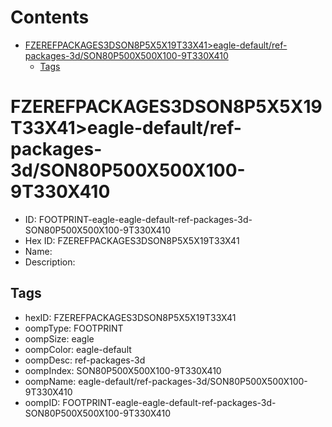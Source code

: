 



Contents
========

* [FZEREFPACKAGES3DSON8P5X5X19T33X41>eagle-default/ref-packages-3d/SON80P500X500X100-9T330X410](#fzerefpackages3dson8p5x5x19t33x41eagle-defaultref-packages-3dson80p500x500x100-9t330x410)
	* [Tags](#tags)

# FZEREFPACKAGES3DSON8P5X5X19T33X41>eagle-default/ref-packages-3d/SON80P500X500X100-9T330X410

- ID: FOOTPRINT-eagle-eagle-default-ref-packages-3d-SON80P500X500X100-9T330X410
- Hex ID: FZEREFPACKAGES3DSON8P5X5X19T33X41
- Name: 
- Description: 

## Tags

- hexID: FZEREFPACKAGES3DSON8P5X5X19T33X41
- oompType: FOOTPRINT
- oompSize: eagle
- oompColor: eagle-default
- oompDesc: ref-packages-3d
- oompIndex: SON80P500X500X100-9T330X410
- oompName: eagle-default/ref-packages-3d/SON80P500X500X100-9T330X410
- oompID: FOOTPRINT-eagle-eagle-default-ref-packages-3d-SON80P500X500X100-9T330X410
